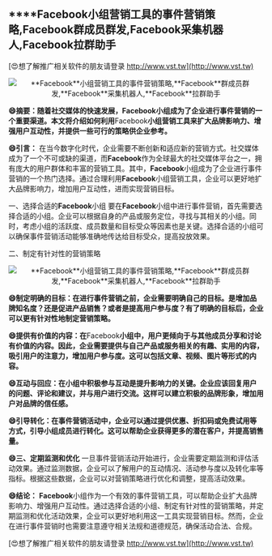 ## ****Facebook**小组营销工具的事件营销策略,**Facebook**群成员群发,**Facebook**采集机器人,**Facebook**拉群助手**

[😍想了解推广相关软件的朋友请登录 http://www.vst.tw](http://www.vst.tw)

 <center><img src="https://vst.tw/MP4/tuiguang/png/1.png" alt="**Facebook**小组营销工具的事件营销策略,**Facebook**群成员群发,**Facebook**采集机器人,**Facebook**拉群助手"></center>

**😄摘要：随着社交媒体的快速发展，**Facebook**小组成为了企业进行事件营销的一个重要渠道。本文将介绍如何利用**Facebook**小组营销工具来扩大品牌影响力、增强用户互动性，并提供一些可行的策略供企业参考。**

**😄引言：**
在当今数字化时代，企业需要不断创新和适应新的营销方式。社交媒体成为了一个不可或缺的渠道，而**Facebook**作为全球最大的社交媒体平台之一，拥有庞大的用户群体和丰富的营销工具。其中，**Facebook**小组成为了企业进行事件营销的一个热门选择。通过合理利用**Facebook**小组营销工具，企业可以更好地扩大品牌影响力，增加用户互动性，进而实现营销目标。

一、选择合适的**Facebook**小组
要在**Facebook**小组中进行事件营销，首先需要选择合适的小组。企业可以根据自身的产品或服务定位，寻找与其相关的小组。同时，考虑小组的活跃度、成员数量和目标受众等因素也是关键。选择合适的小组可以确保事件营销活动能够准确地传达给目标受众，提高投放效果。

二、制定有针对性的营销策略

 <center><img src="https://vst.tw/MP4/tuiguang/png/1.png" alt="**Facebook**小组营销工具的事件营销策略,**Facebook**群成员群发,**Facebook**采集机器人,**Facebook**拉群助手"></center>

**😄制定明确的目标：在进行事件营销之前，企业需要明确自己的目标。是增加品牌知名度？还是促进产品销售？或者是提高用户参与度？有了明确的目标后，企业可以更有针对性地制定营销策略。**

**😄提供有价值的内容：在**Facebook**小组中，用户更倾向于与其他成员分享和讨论有价值的内容。因此，企业需要提供与自己产品或服务相关的有趣、实用的内容，吸引用户的注意力，增加用户参与度。这可以包括文章、视频、图片等形式的内容。**

**😄互动与回应：在小组中积极参与互动是提升影响力的关键。企业应该回复用户的问题、评论和建议，并与用户进行交流。这样可以建立积极的品牌形象，增加用户对品牌的信任感。**

**😄引导转化：在事件营销活动中，企业可以通过提供优惠、折扣码或免费试用等方式，引导小组成员进行转化。这可以帮助企业获得更多的潜在客户，并提高销售量。**

**😄三、定期监测和优化**
一旦事件营销活动开始进行，企业需要定期监测和评估活动效果。通过监测数据，企业可以了解用户的互动情况、活动参与度以及转化率等指标。根据这些数据，企业可以对营销策略进行优化和调整，提高活动效果。

**😄结论：**
**Facebook**小组作为一个有效的事件营销工具，可以帮助企业扩大品牌影响力、增强用户互动性。通过选择合适的小组、制定有针对性的营销策略，并定期监测和优化活动效果，企业可以更好地利用这一工具实现营销目标。然而，企业在进行事件营销时也需要注意遵守相关法规和道德规范，确保活动合法、合规。

[😍想了解推广相关软件的朋友请登录 http://www.vst.tw](http://www.vst.tw)




